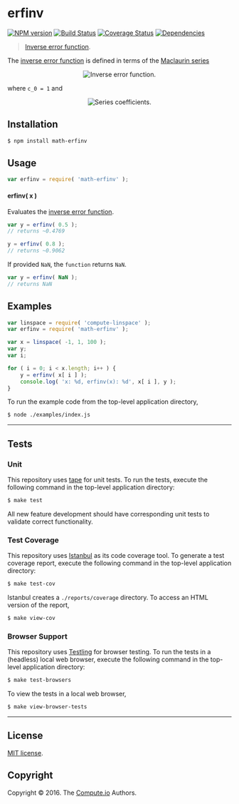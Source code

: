 erfinv
===
[![NPM version][npm-image]][npm-url] [![Build Status][build-image]][build-url] [![Coverage Status][coverage-image]][coverage-url] [![Dependencies][dependencies-image]][dependencies-url]

> [Inverse error function][inverse-error-function].

The [inverse error function][inverse-error-function] is defined in terms of the [Maclaurin series][maclaurin-series]

<div class="equation" align="center" data-raw-text="\operatorname{erf}^{-1}(z)=\sum_{k=0}^\infty\frac{c_k}{2k+1}\left (\frac{\sqrt{\pi}}{2}z\right )^{2k+1}" data-equation="eq:inverse_error_function">
	<img src="https://cdn.rawgit.com/math-io/erfinv/dd3ce09504344b2962b862113499264338eea150/docs/img/erfinv.svg" alt="Inverse error function.">
	<br>
</div>

where `c_0 = 1` and 

<div class="equation" align="center" data-raw-text="c_k=\sum_{m=0}^{k-1}\frac{c_m c_{k-1-m}}{(m+1)(2m+1)} = \left\{1,1,\frac{7}{6},\frac{127}{90},\frac{4369}{2520},\frac{34807}{16200},\ldots\right\}" data-equation="eq:inverse_error_function_series_coefficients">
	<img src="https://cdn.rawgit.com/math-io/erfinv/dd3ce09504344b2962b862113499264338eea150/docs/img/coefficients.svg" alt="Series coefficients.">
	<br>
</div>


## Installation

``` bash
$ npm install math-erfinv
```


## Usage

``` javascript
var erfinv = require( 'math-erfinv' );
```

#### erfinv( x )

Evaluates the [inverse error function][inverse-error-function].

``` javascript
var y = erfinv( 0.5 );
// returns ~0.4769

y = erfinv( 0.8 );
// returns ~0.9062
```

If provided `NaN`, the `function` returns `NaN`.

``` javascript
var y = erfinv( NaN );
// returns NaN
```


## Examples

``` javascript
var linspace = require( 'compute-linspace' );
var erfinv = require( 'math-erfinv' );

var x = linspace( -1, 1, 100 );
var y;
var i;

for ( i = 0; i < x.length; i++ ) {
	y = erfinv( x[ i ] );
	console.log( 'x: %d, erfinv(x): %d', x[ i ], y );
}
```

To run the example code from the top-level application directory,

``` bash
$ node ./examples/index.js
```


---
## Tests

### Unit

This repository uses [tape][tape] for unit tests. To run the tests, execute the following command in the top-level application directory:

``` bash
$ make test
```

All new feature development should have corresponding unit tests to validate correct functionality.


### Test Coverage

This repository uses [Istanbul][istanbul] as its code coverage tool. To generate a test coverage report, execute the following command in the top-level application directory:

``` bash
$ make test-cov
```

Istanbul creates a `./reports/coverage` directory. To access an HTML version of the report,

``` bash
$ make view-cov
```


### Browser Support

This repository uses [Testling][testling] for browser testing. To run the tests in a (headless) local web browser, execute the following command in the top-level application directory:

``` bash
$ make test-browsers
```

To view the tests in a local web browser,

``` bash
$ make view-browser-tests
```

<!-- [![browser support][browsers-image]][browsers-url] -->


---
## License

[MIT license](http://opensource.org/licenses/MIT).


## Copyright

Copyright &copy; 2016. The [Compute.io][compute-io] Authors.


[npm-image]: http://img.shields.io/npm/v/math-erfinv.svg
[npm-url]: https://npmjs.org/package/math-erfinv

[build-image]: http://img.shields.io/travis/math-io/erfinv/master.svg
[build-url]: https://travis-ci.org/math-io/erfinv

[coverage-image]: https://img.shields.io/codecov/c/github/math-io/erfinv/master.svg
[coverage-url]: https://codecov.io/github/math-io/erfinv?branch=master

[dependencies-image]: http://img.shields.io/david/math-io/erfinv.svg
[dependencies-url]: https://david-dm.org/math-io/erfinv

[dev-dependencies-image]: http://img.shields.io/david/dev/math-io/erfinv.svg
[dev-dependencies-url]: https://david-dm.org/dev/math-io/erfinv

[github-issues-image]: http://img.shields.io/github/issues/math-io/erfinv.svg
[github-issues-url]: https://github.com/math-io/erfinv/issues

[tape]: https://github.com/substack/tape
[istanbul]: https://github.com/gotwarlost/istanbul
[testling]: https://ci.testling.com

[compute-io]: https://github.com/compute-io/
[inverse-error-function]: https://en.wikipedia.org/wiki/Error_function#Inverse_functions
[maclaurin-series]: http://mathworld.wolfram.com/MaclaurinSeries.html